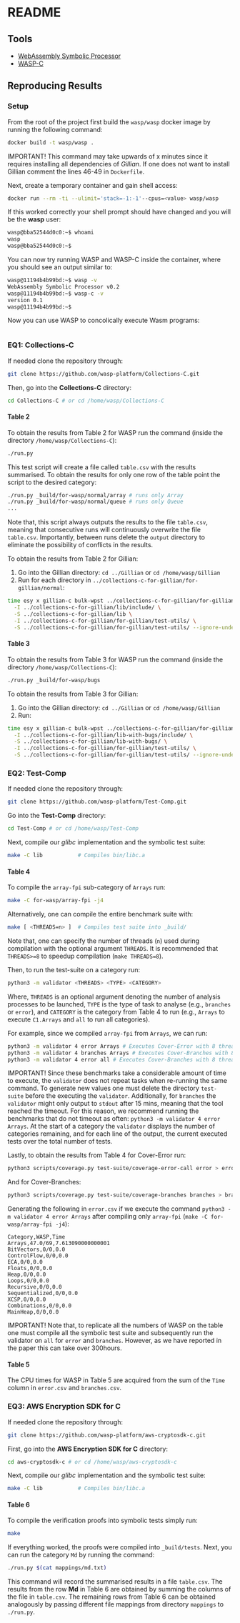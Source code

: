 # README

## Tools

* [WebAssembly Symbolic Processor](wasp/README.md)
* [WASP-C](wasp-c/README.md)

## Reproducing Results

### Setup

From the root of the project first build the `wasp/wasp`
docker image by running the following command:

```sh
docker build -t wasp/wasp .
```

IMPORTANT! This command may take upwards of x minutes since
it requires installing all dependencies of *Gillian*. If one
does not want to install Gillian comment the lines 46-49
in `Dockerfile`.

Next, create a temporary container and gain shell access:

```sh
docker run --rm -ti --ulimit='stack=-1:-1'--cpus=<value> wasp/wasp
```
If this worked correctly your shell prompt should have 
changed and you will be the **wasp** user:

```sh
wasp@bba52544d0c0:~$ whoami
wasp
wasp@bba52544d0c0:~$
```

You can now try running WASP and WASP-C inside the container,
where you should see an output similar to:

```sh
wasp@11194b4b99bd:~$ wasp -v
WebAssembly Symbolic Processor v0.2
wasp@11194b4b99bd:~$ wasp-c -v
version 0.1
wasp@11194b4b99bd:~$
```

Now you can use WASP to concolically execute Wasm programs:

```sh
```

### EQ1: Collections-C

If needed clone the repository through:

```sh
git clone https://github.com/wasp-platform/Collections-C.git
```

Then, go into the **Collections-C** directory:

```sh
cd Collections-C # or cd /home/wasp/Collections-C
```
#### Table 2

To obtain the results from Table 2 for WASP run the command 
(inside the directory `/home/wasp/Collections-C`):

```sh
./run.py
```

This test script will create a file called `table.csv` with 
the results summarised.
To obtain the results for only one row of the table point 
the script to the desired category:

```sh
./run.py _build/for-wasp/normal/array # runs only Array
./run.py _build/for-wasp/normal/queue # runs only Queue
...
```

Note that, this script always outputs the results to 
the file `table.csv`, meaning that consecutive runs will 
continuously overwrite the file `table.csv`.
Importantly, between runs delete the `output` directory to 
eliminate the possibility of conflicts in the results.

To obtain the results from Table 2 for Gillian:

1. Go into the Gillian directory: `cd ../Gillian` or `cd /home/wasp/Gillian`
2. Run for each directory in `../collections-c-for-gillian/for-gillian/normal`: 

```sh
time esy x gillian-c bulk-wpst ../collections-c-for-gillian/for-gillian/normal/array/ \
  -I ../collections-c-for-gillian/lib/include/ \
  -S ../collections-c-for-gillian/lib \
  -I ../collections-c-for-gillian/for-gillian/test-utils/ \
  -S ../collections-c-for-gillian/for-gillian/test-utils/ --ignore-undef
```

#### Table 3

To obtain the results from Table 3 for WASP run the command
(inside the directory `/home/wasp/Collections-C`):

```sh
./run.py _build/for-wasp/bugs
```

To obtain the results from Table 3 for Gillian:

1. Go into the Gillian directory: `cd ../Gillian` or `cd /home/wasp/Gillian`
2. Run:

```sh
time esy x gillian-c bulk-wpst ../collections-c-for-gillian/for-gillian/bugs \
  -I ../collections-c-for-gillian/lib-with-bugs/include/ \
  -S ../collections-c-for-gillian/lib-with-bugs/ \
  -I ../collections-c-for-gillian/for-gillian/test-utils/ \
  -S ../collections-c-for-gillian/for-gillian/test-utils/ --ignore-undef
```

### EQ2: Test-Comp

If needed clone the repository through:

```sh
git clone https://github.com/wasp-platform/Test-Comp.git
```

Go into the **Test-Comp** directory:

```sh
cd Test-Comp # or cd /home/wasp/Test-Comp
```

Next, compile our *glibc* implementation and the symbolic 
test suite:

```sh
make -C lib           # Compiles bin/libc.a
```

#### Table 4

To compile the `array-fpi` sub-category of `Arrays` run:

```sh
make -C for-wasp/array-fpi -j4
```

Alternatively, one can compile the entire benchmark suite with:

```sh
make [ <THREADS=n> ]  # Compiles test suite into _build/
```

Note that, one can specify the number of threads (`n`) used 
during compilation with the optional argument `THREADS`.
It is recommended that `THREADS>=8` to speedup 
compilation (`make THREADS=8`).

Then, to run the test-suite on a category run:

```sh
python3 -m validator <THREADS> <TYPE> <CATEGORY>
```

Where, `THREADS` is an optional argument denoting the number
of analysis processes to be launched, `TYPE` is the
type of task to analyse (e.g., `branches` or `error`), and 
`CATEGORY` is the category from Table 4 to run (e.g., `Arrays` 
to execute `C1.Arrays` and `all` to run all categories).

For example, since we compiled `array-fpi` from `Arrays`, 
we can run:

```sh
python3 -m validator 4 error Arrays # Executes Cover-Error with 8 threads on sub-category C1.Arrays
python3 -m validator 4 branches Arrays # Executes Cover-Branches with 8 threads on sub-category C1.Arrays
python3 -m validator 4 error all # Executes Cover-Branches with 8 threads on all compiled categories 
```

IMPORTANT! Since these benchmarks take a considerable 
amount of time to execute, the `validator` does not 
repeat tasks when re-running the same command. To 
generate new values one must delete the directory
`test-suite` before the executing the `validator`.
Additionally, for `branches` the `validator` might
only output to `stdout` after 15 mins, meaning 
that the tool reached the timeout. For this reason,
we recommend running the benchmarks that do not timeout
as often: `python3 -m validator 4 error Arrays`.
At the start of a category the `validator` displays the number 
of categories remaining, and for each line of the output, the 
current executed tests over the total number of tests.

Lastly, to obtain the results from Table 4 for Cover-Error run:

```sh
python3 scripts/coverage.py test-suite/coverage-error-call error > error.csv
```

And for Cover-Branches:

```sh
python3 scripts/coverage.py test-suite/coverage-branches branches > branches.csv
```

Generating the following in `error.csv` if we execute the
command `python3 -m validator 4 error Arrays` after 
compiling only `array-fpi` (`make -C for-wasp/array-fpi -j4`):

```
Category,WASP,Time
Arrays,47.0/69,7.613090000000001
BitVectors,0/0,0.0
ControlFlow,0/0,0.0
ECA,0/0,0.0
Floats,0/0,0.0
Heap,0/0,0.0
Loops,0/0,0.0
Recursive,0/0,0.0
Sequentialized,0/0,0.0
XCSP,0/0,0.0
Combinations,0/0,0.0
MainHeap,0/0,0.0
```

IMPORTANT! Note that, to replicate all the numbers of WASP on the table
one must compile all the symbolic test suite and subsequently run the 
validator on `all` for `error` and `branches`. However, as we have reported 
in the paper this can take over 300hours.

#### Table 5

The CPU times for WASP in Table 5 are acquired from the sum of the
`Time` column in `error.csv` and `branches.csv`.

### EQ3: AWS Encryption SDK for C

If needed clone the repository through:

```sh
git clone https://github.com/wasp-platform/aws-cryptosdk-c.git
```

First, go into the **AWS Encryption SDK for C** directory:

```sh
cd aws-cryptosdk-c # or cd /home/wasp/aws-cryptosdk-c
```

Next, compile our *glibc* implementation and the symbolic 
test suite:

```sh
make -C lib           # Compiles bin/libc.a
```

#### Table 6

To compile the verification proofs into symbolic tests simply 
run:

```sh
make
```

If everything worked, the proofs were compiled into `_build/tests`.
Next, you can run the category `Md` by running the command:

```sh
./run.py $(cat mappings/md.txt)
```

This command will record the summarised results in a file `table.csv`.
The results from the row **Md** in Table 6 are obtained by summing 
the columns of the file in `table.csv`. The remaining rows from Table 6
can be obtained analogously by passing different file mappings from 
directory `mappings` to `./run.py`.
